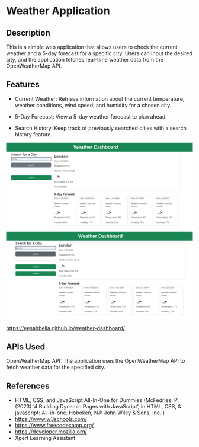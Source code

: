 # Weather Application

## Description

This is a simple web application that allows users to check the current weather and a 5-day forecast for a specific city. Users can input the desired city, and the application fetches real-time weather data from the OpenWeatherMap API.

## Features

* Current Weather: Retrieve information about the current temperature, weather conditions, wind speed, and humidity for a chosen city.

* 5-Day Forecast: View a 5-day weather forecast to plan ahead.

* Search History: Keep track of previously searched cities with a search history feature.


![weather dashboard screenshot](./images/ss1.png)
![weather dashboard screenshot](./images/ss2.png)


https://eesahbella.github.io/weather-dashboard/

## APIs Used

OpenWeatherMap API: The application uses the OpenWeatherMap API to fetch weather data for the specified city.

## References

* HTML, CSS, and JavaScript All-In-One for Dummies (McFedries, P. (2023) ‘4 Building Dynamic Pages with JavaScript’, in HTML, CSS, & javascript: All-in-one. Hoboken, NJ: John Wiley & Sons, Inc. )
* https://www.w3schools.com/
* https://www.freecodecamp.org/
* https://developer.mozilla.org/
* Xpert Learning Assistant

